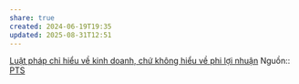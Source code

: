 ```yaml
---
share: true
created: 2024-06-19T19:35
updated: 2025-08-31T12:51
---
```

[Luật pháp chỉ hiểu về kinh doanh, chứ không hiểu về phi lợi nhuận](../../../%F0%9F%93%9CT%C3%A0i%20nguy%C3%AAn/T%C3%ACnh%20h%C3%ACnh%20%E1%BB%9F%20Vi%E1%BB%87t%20Nam/Lu%E1%BA%ADt,%20qu%E1%BA%A3n%20l%C3%BD%20nh%C3%A0%20n%C6%B0%E1%BB%9Bc/V%C3%AC%20ng%C6%B0%E1%BB%9Di%20y%E1%BA%BFu%20th%E1%BA%BF/Lu%E1%BA%ADt%20ph%C3%A1p%20ch%E1%BB%89%20hi%E1%BB%83u%20v%E1%BB%81%20kinh%20doanh,%20ch%E1%BB%A9%20kh%C3%B4ng%20hi%E1%BB%83u%20v%E1%BB%81%20phi%20l%E1%BB%A3i%20nhu%E1%BA%ADn.md)
Nguồn:: [PTS](../../%CE%9E%20Ngu%E1%BB%93n/PTS.md)
